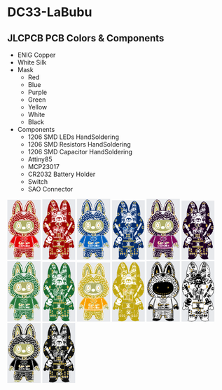 # DC33-LaBubu

## JLCPCB PCB Colors & Components
- ENIG Copper
- White Silk
- Mask
    * Red
    * Blue
    * Purple
    * Green 
    * Yellow
    * White
    * Black
- Components
    * 1206 SMD LEDs HandSoldering
    * 1206 SMD Resistors HandSoldering
    * 1206 SMD Capacitor HandSoldering
    * Attiny85
    * MCP23017
    * CR2032 Battery Holder
    * Switch
    * SAO Connector

<img src="pcb-fab-colors/Red-Top.png" width="15%"> <img src="pcb-fab-colors/Red-Bottom.png" width="15%">
<img src="pcb-fab-colors/Blue-Top.png" width="15%"> <img src="pcb-fab-colors/Blue-Bottom.png" width="15%">
<img src="pcb-fab-colors/Purple-Top.png" width="15%"> <img src="pcb-fab-colors/Purple-Bottom.png" width="15%">
<img src="pcb-fab-colors/Green-Top.png"  width="15%"> <img src="pcb-fab-colors/Green-Bottom.png" width="15%">
<img src="pcb-fab-colors/Yellow-Top.png"  width="15%"> <img src="pcb-fab-colors/Yellow-Bottom.png" width="15%">
<img src="pcb-fab-colors/White-Top.png"  width="15%"> <img src="pcb-fab-colors/White-Bottom.png" width="15%">
<img src="pcb-fab-colors/Black-Top.png"  width="15%"> <img src="pcb-fab-colors/Black-Bottom.png" width="15%">